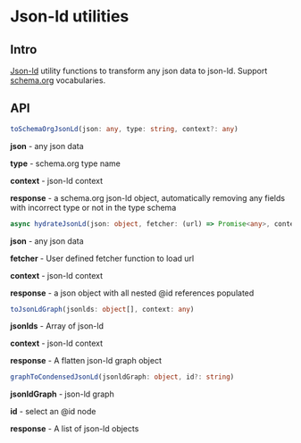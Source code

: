 # Json-ld utilities

## Intro

[Json-ld](https://en.wikipedia.org/wiki/JSON-LD) utility functions to transform any json data to json-ld.  Support [schema.org](https://schema.org/) vocabularies.


## API

```ts
toSchemaOrgJsonLd(json: any, type: string, context?: any)
```
__json__ - any json data

__type__ - schema.org type name

__context__ - json-ld context

__response__ - a schema.org json-ld object, automatically removing any fields with incorrect type or not in the type schema

```ts
async hydrateJsonLd(json: object, fetcher: (url) => Promise<any>, context?: any)
```
__json__ - any json data

__fetcher__ - User defined fetcher function to load url

__context__ - json-ld context

__response__ - a json object with all nested @id references populated

```ts
toJsonLdGraph(jsonlds: object[], context: any)
```
__jsonlds__ - Array of json-ld 

__context__ - json-ld context

__response__ - A flatten json-ld graph object

```ts
graphToCondensedJsonLd(jsonldGraph: object, id?: string)
```
__jsonldGraph__ - json-ld graph

__id__ - select an @id node 

__response__ - A list of json-ld objects

